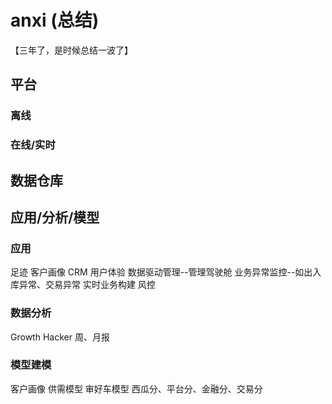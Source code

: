 # anxi (总结)  
【三年了，是时候总结一波了】

## 平台
### 离线
### 在线/实时

## 数据仓库


## 应用/分析/模型
### 应用
足迹
客户画像
CRM 用户体验
数据驱动管理--管理驾驶舱
业务异常监控--如出入库异常、交易异常
实时业务构建
风控
### 数据分析
Growth Hacker
周、月报
### 模型建模
客户画像
供需模型
审好车模型
西瓜分、平台分、金融分、交易分

